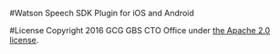 #Watson Speech SDK Plugin for iOS and Android





#License
Copyright 2016 GCG GBS CTO Office under [the Apache 2.0 license](LICENSE).